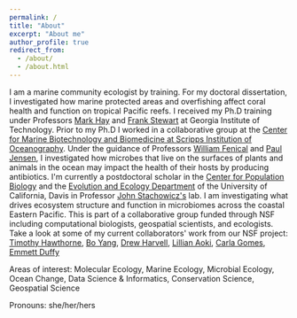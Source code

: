 ```yaml
---
permalink: /
title: "About"
excerpt: "About me"
author_profile: true
redirect_from: 
  - /about/
  - /about.html
---
```


I am a marine community ecologist by training. For my doctoral dissertation, I investigated how marine protected areas and overfishing affect coral health and function on tropical Pacific reefs. I received my Ph.D training under Professors [Mark Hay](https://ocean.gatech.edu/people/dr-mark-hay) and [Frank Stewart](http://marine-micro.biology.gatech.edu/) at Georgia Institute of Technology. Prior to my Ph.D I worked in a collaborative group at the [Center for Marine Biotechnology and Biomedicine at Scripps Institution of Oceanography](https://scripps.ucsd.edu/cmbb). Under the guidance of Professors [William Fenical](https://wfenical.scrippsprofiles.ucsd.edu/) and [Paul Jensen](https://pjensen.scrippsprofiles.ucsd.edu/), I investigated how microbes that live on the surfaces of plants and animals in the ocean may impact the health of their hosts by producing antibiotics. I'm currently a postdoctoral scholar in the [Center for Population Biology](https://cpb.ucdavis.edu/) and the [Evolution and Ecology Department](https://eve.ucdavis.edu/) of the University of California, Davis in Professor [John Stachowicz's](https://stachlab.wordpress.com/) lab.  I am investigating what drives ecosystem structure and function in microbiomes across the coastal Eastern Pacific. This is part of a collaborative group funded through NSF including computational biologists, geospatial scientists, and ecologists. Take a look at some of my current collaborators' work from our NSF project:  [Timothy Hawthorne](http://www.citizensciencegis.org/hawthorne-earns-top-research-honor-at-ucf/), [Bo Yang](https://gis-yang.github.io/), [Drew Harvell](http://www.eeb.cornell.edu/harvell/), [Lillian Aoki](https://lillianaoki.weebly.com/), [Carla Gomes](https://www.cs.cornell.edu/gomes/), [Emmett Duffy](https://marinegeo.si.edu/emmett-duffy)

Areas of interest:  Molecular Ecology, Marine Ecology, Microbial Ecology, Ocean Change, Data Science & Informatics, Conservation Science, Geospatial Science

Pronouns: she/her/hers
